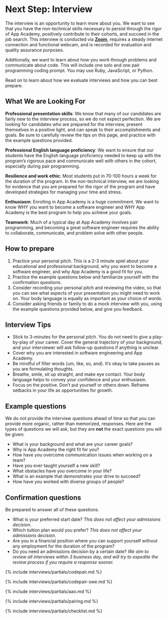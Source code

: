 # Next Step: Interview

The interview is an opportunity to learn more about you. We want to see that you have the non-technical skills necessary to persist through the rigor of App Academy, positively contribute to their cohorts, and succeed in the job search. This interview is conducted via **[Zoom](www.zoom.us)**, requires a steady internet connection and functional webcam, and is recorded for evaluation and quality assurance purposes. 

Additionally, we want to learn about how you work through problems and communicate about code. This will include one solo and one pair programming coding prompt. You may use Ruby, JavaScript, or Python. 

Read on to learn about how we evaluate interviews and how you can best prepare.

## What We are Looking For
**Professional presentation skills**: We know that many of our candidates are fairly new to the interview process, so we do not expect perfection. We are looking for candidates who are prepared for the interview, present themselves in a positive light, and can speak to their accomplishments and goals. Be sure to carefully review the tips on this page, and practice with the example questions provided.

**Professional English language proficiency**: We want to ensure that our students have the English language proficiency needed to keep up with the program’s rigorous pace and communicate well with others in the cohort, especially during pair programming.

**Resilience and work ethic**: Most students put in 70-100 hours a week for the duration of the program. In the non-technical interview, we are looking for evidence that you are prepared for the rigor of the program and have developed strategies for managing your time and stress.

**Enthusiasm**: Enrolling in App Academy is a huge commitment. We want to know WHY you want to become a software engineer and WHY App Academy is the best program to help you achieve your goals. 

**Teamwork**: Much of a typical day at App Academy involves pair programming, and becoming a great software engineer requires the ability to collaborate, communicate, and problem solve with other people.
 
 
## How to prepare
1. Practice your personal pitch. This is a 2-3 minute spiel about your educational and professional background, why you want to become a software engineer, and why App Academy is a good fit for you.
2. Practice the example questions below and familiarize yourself with the confirmation questions. 
3. Consider recording your personal pitch and reviewing the video, so that you can see what aspects of your presentation you might need to work on. Your body language is equally as important as your choice of words. 
4. Consider asking friends or family to do a mock interview with you, using the example questions provided below, and give you feedback. 
 
 
## Interview Tips
* Stick to 3-minutes for the personal pitch. You do not need to give a play-by-play of your career. Cover the general trajectory of your background, and your interviewer will ask follow-up questions if anything is unclear.
* Cover why you are interested in software engineering and App Academy.
* Be mindful of filler words (um, like, so, and). It’s okay to take pauses as you are formulating thoughts.
* Breathe, smile, sit up straight, and make eye contact. Your body language helps to convey your confidence and your enthusiasm.
* Focus on the positive. Don’t put yourself or others down. Reframe setbacks in your life as opportunities for growth.
  
  
## Example questions
We do not provide the interview questions ahead of time so that you can provide more organic, rather than memorized, responses. Here are the types of questions we will ask, but they are **not** the exact questions you will be given:
* What is your background and what are your career goals?
* Why is App Academy the right fit for you?
* How have you overcome communication issues when working on a team?
* Have you ever taught yourself a new skill?
* What obstacles have you overcome in your life? 
* What is an example that demonstrates your drive to succeed?
* How have you worked with diverse groups of people? 
  
   
## Confirmation questions
Be prepared to answer all of these questions.
* What is your preferred start date? *This does not affect your admissions decision.*
* Which tuition plan would you prefer? *This does not affect your admissions decision.*
* Are you in a financial position where you can support yourself without any employment for the duration of the program? 
* Do you need an admissions decision by a certain date? *We aim to review all interviews within 3 business day, and will try to expedite the review process if you require a response sooner.*
 

{% include interviews/partials/codepair.md %}

{% include interviews/partials/codepair-swe.md %}


{% include interviews/partials/aao.md %}

{% include interviews/partials/pairing.md %}

{% include interviews/partials/checklist.md %}
